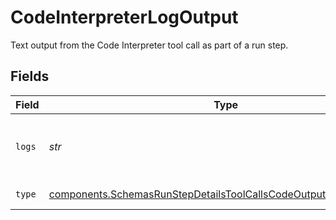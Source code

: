 # CodeInterpreterLogOutput

Text output from the Code Interpreter tool call as part of a run step.


## Fields

| Field                                                                                                                                                  | Type                                                                                                                                                   | Required                                                                                                                                               | Description                                                                                                                                            |
| ------------------------------------------------------------------------------------------------------------------------------------------------------ | ------------------------------------------------------------------------------------------------------------------------------------------------------ | ------------------------------------------------------------------------------------------------------------------------------------------------------ | ------------------------------------------------------------------------------------------------------------------------------------------------------ |
| `logs`                                                                                                                                                 | *str*                                                                                                                                                  | :heavy_check_mark:                                                                                                                                     | The text output from the Code Interpreter tool call.                                                                                                   |
| `type`                                                                                                                                                 | [components.SchemasRunStepDetailsToolCallsCodeOutputLogsObjectType](../../models/components/schemasrunstepdetailstoolcallscodeoutputlogsobjecttype.md) | :heavy_check_mark:                                                                                                                                     | Always `logs`.                                                                                                                                         |